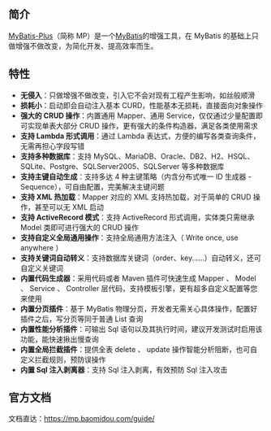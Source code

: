 ## 简介
[MyBatis-Plus](https://github.com/baomidou/mybatis-plus)（简称 MP）是一个[MyBatis](http://www.mybatis.org/mybatis-3/)的增强工具，在 MyBatis 的基础上只做增强不做改变，为简化开发、提高效率而生。

## 特性
*   **无侵入**：只做增强不做改变，引入它不会对现有工程产生影响，如丝般顺滑
*   **损耗小**：启动即会自动注入基本 CURD，性能基本无损耗，直接面向对象操作
*   **强大的 CRUD 操作**：内置通用 Mapper、通用 Service，仅仅通过少量配置即可实现单表大部分 CRUD 操作，更有强大的条件构造器，满足各类使用需求
*   **支持 Lambda 形式调用**：通过 Lambda 表达式，方便的编写各类查询条件，无需再担心字段写错
*   **支持多种数据库**：支持 MySQL、MariaDB、Oracle、DB2、H2、HSQL、SQLite、Postgre、SQLServer2005、SQLServer 等多种数据库
*   **支持主键自动生成**：支持多达 4 种主键策略（内含分布式唯一 ID 生成器 - Sequence），可自由配置，完美解决主键问题
*   **支持 XML 热加载**：Mapper 对应的 XML 支持热加载，对于简单的 CRUD 操作，甚至可以无 XML 启动
*   **支持 ActiveRecord 模式**：支持 ActiveRecord 形式调用，实体类只需继承 Model 类即可进行强大的 CRUD 操作
*   **支持自定义全局通用操作**：支持全局通用方法注入（ Write once, use anywhere ）
*   **支持关键词自动转义**：支持数据库关键词（order、key......）自动转义，还可自定义关键词
*   **内置代码生成器**：采用代码或者 Maven 插件可快速生成 Mapper 、 Model 、 Service 、 Controller 层代码，支持模板引擎，更有超多自定义配置等您来使用
*   **内置分页插件**：基于 MyBatis 物理分页，开发者无需关心具体操作，配置好插件之后，写分页等同于普通 List 查询
*   **内置性能分析插件**：可输出 Sql 语句以及其执行时间，建议开发测试时启用该功能，能快速揪出慢查询
*   **内置全局拦截插件**：提供全表 delete 、 update 操作智能分析阻断，也可自定义拦截规则，预防误操作
*   **内置 Sql 注入剥离器**：支持 Sql 注入剥离，有效预防 Sql 注入攻击

## 官方文档
文档直达：https://mp.baomidou.com/guide/